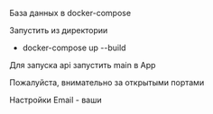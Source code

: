 База данных в docker-compose

Запустить из директории 

* docker-compose up --build

Для запуска api запустить main в App

Пожалуйста, внимательно за открытыми портами

Настройки Email - ваши